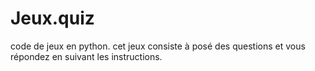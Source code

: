 # Jeux.quiz
code de jeux en python. cet jeux consiste à posé des questions et vous répondez en suivant les instructions.  
